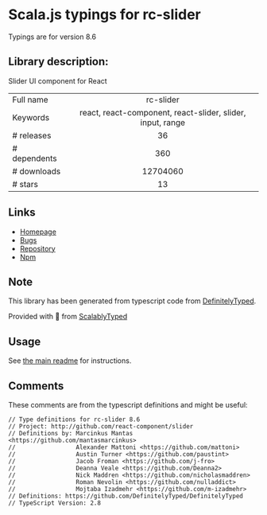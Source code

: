 
# Scala.js typings for rc-slider

Typings are for version 8.6

## Library description:
Slider UI component for React

|                    |                 |
| ------------------ | :-------------: |
| Full name          | rc-slider |
| Keywords           | react, react-component, react-slider, slider, input, range |
| # releases         | 36 |
| # dependents       | 360 |
| # downloads        | 12704060 |
| # stars            | 13 |

## Links
- [Homepage](http://github.com/react-component/slider/)
- [Bugs](http://github.com/react-component/slider/issues)
- [Repository](https://github.com/react-component/slider)
- [Npm](https://www.npmjs.com/package/rc-slider)
    


## Note
This library has been generated from typescript code from [DefinitelyTyped](https://definitelytyped.org).

Provided with :purple_heart: from [ScalablyTyped](https://github.com/oyvindberg/ScalablyTyped)

## Usage
See [the main readme](../../readme.md) for instructions.

## Comments

These comments are from the typescript definitions and might be useful:
```
// Type definitions for rc-slider 8.6
// Project: http://github.com/react-component/slider
// Definitions by: Marcinkus Mantas <https://github.com/mantasmarcinkus>
//                 Alexander Mattoni <https://github.com/mattoni>
//                 Austin Turner <https://github.com/paustint>
//                 Jacob Froman <https://github.com/j-fro>
//                 Deanna Veale <https://github.com/Deanna2>
//                 Nick Maddren <https://github.com/nicholasmaddren>
//                 Roman Nevolin <https://github.com/nulladdict>
//                 Mojtaba Izadmehr <https://github.com/m-izadmehr>
// Definitions: https://github.com/DefinitelyTyped/DefinitelyTyped
// TypeScript Version: 2.8

```

